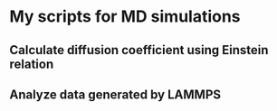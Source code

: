 # My scripts for MD simulations

## Calculate diffusion coefficient using Einstein relation

## Analyze data generated by LAMMPS
